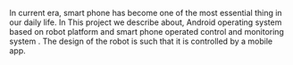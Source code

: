 In current era, smart phone has become one of the most essential thing in our daily life. In This project we describe about, Android operating system based on robot platform and smart phone operated control and monitoring system . The design of the robot is such that it is controlled by a mobile app. 

